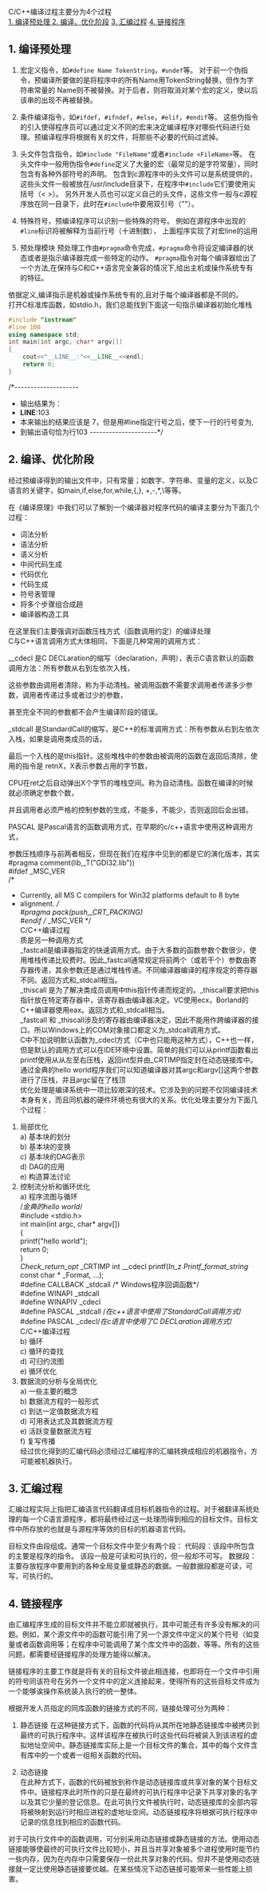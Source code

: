 C/C++编译过程主要分为4个过程  
[1. 编译预处理 ](#1-编译预处理)
[2. 编译、优化阶段](#2-编译、优化阶段)
[3. 汇编过程](#3-汇编过程)
[4. 链接程序](#4-链接程序)
  
## 1. 编译预处理
  
1. 宏定义指令，如`#define Name TokenString`，`#undef`等。 对于前一个伪指令，预编译所要做的是将程序中的所有Name用TokenString替换，但作为字符串常量的 Name则不被替换。对于后者，则将取消对某个宏的定义，使以后该串的出现不再被替换。  
  
2. 条件编译指令，如`#ifdef`，`#ifndef`，`#else`，`#elif`，`#endif`等。 这些伪指令的引入使得程序员可以通过定义不同的宏来决定编译程序对哪些代码进行处理。预编译程序将根据有关的文件，将那些不必要的代码过滤掉。
 
3. 头文件包含指令，如`#include "FileName"`或者`#include <FileName>`等。 在头文件中一般用伪指令`#define`定义了大量的宏（最常见的是字符常量），同时包含有各种外部符号的声明。 包含到c源程序中的头文件可以是系统提供的，这些头文件一般被放在/usr/include目录下，在程序中`#include`它们要使用尖括号（< >）。  另外开发人员也可以定义自己的头文件，这些文件一般与c源程序放在同一目录下，此时在`#include`中要用双引号（""）。  
  
4. 特殊符号，预编译程序可以识别一些特殊的符号。 例如在源程序中出现的`#line`标识将被解释为当前行号（十进制数），  上面程序实现了对宏line的运用  
  
5. 预处理模块 预处理工作由`#pragma`命令完成，`#pragma`命令将设定编译器的状态或者是指示编译器完成一些特定的动作。  `#pragma`指令对每个编译器给出了一个方法,在保持与C和C++语言完全兼容的情况下,给出主机或操作系统专有的特征。  
  
依据定义,编译指示是机器或操作系统专有的,且对于每个编译器都是不同的。  
打开C标准库函数，如stdio.h，我们总能找到下面这一句指示编译器初始化堆栈  
```c++
#include "iostream"  
#line 100  
using namespace std;  
int main(int argc, char* argv[])  
{  
	cout<<"__LINE__:"<<__LINE__<<endl;  
	return 0;  
}  
```
/*-------------------- 
* 输出结果为： 
* __LINE__:103 
* 本来输出的结果应该是 7，但是用#line指定行号之后，使下一行的行号变为, 
* 到输出语句恰为行103 
---------------------*/  

## 2. 编译、优化阶段  
经过预编译得到的输出文件中，只有常量；如数字、字符串、变量的定义，以及C语言的关键字，如main,if,else,for,while,{,}, +,-,*,\等等。  

在《编译原理》中我们可以了解到一个编译器对程序代码的编译主要分为下面几个过程：  
- 词法分析  
- 语法分析  
- 语义分析  
- 中间代码生成  
- 代码优化  
- 代码生成  
- 符号表管理  
- 将多个步骤组合成趟  
- 编译器构造工具  

在这里我们主要强调对函数压栈方式（函数调用约定）的编译处理  
C与C++语言调用方式大体相同，下面是几种常用的调用方式：  
  
__cdecl 是C DECLaration的缩写（declaration，声明），表示C语言默认的函数调用方法：所有参数从右到左依次入栈，  
  
这些参数由调用者清除，称为手动清栈。被调用函数不需要求调用者传递多少参数，调用者传递过多或者过少的参数，  
  
甚至完全不同的参数都不会产生编译阶段的错误。  
  
_stdcall 是StandardCall的缩写，是C++的标准调用方式：所有参数从右到左依次入栈，如果是调用类成员的话，  
  
最后一个入栈的是this指针。这些堆栈中的参数由被调用的函数在返回后清除，使用的指令是 retnX，X表示参数占用的字节数，  
  
CPU在ret之后自动弹出X个字节的堆栈空间。称为自动清栈。函数在编译的时候就必须确定参数个数，  
  
并且调用者必须严格的控制参数的生成，不能多，不能少，否则返回后会出错。  
  
PASCAL 是Pascal语言的函数调用方式，在早期的c/c++语言中使用这种调用方式，  
  
参数压栈顺序与前两者相反，但现在我们在程序中见到的都是它的演化版本，其实  
#pragma comment(lib,_T("GDI32.lib"))  
#ifdef _MSC_VER  
/* 
* Currently, all MS C compilers for Win32 platforms default to 8 byte 
* alignment. 
*/  
#pragma pack(push,_CRT_PACKING)  
#endif /* _MSC_VER */  
C/C++编译过程  
质是另一种调用方式  
_fastcall是编译器指定的快速调用方式。由于大多数的函数参数个数很少，使用堆栈传递比较费时。因此_fastcall通常规定将前两个（或若干个）参数由寄存器传递，其余参数还是通过堆栈传递。不同编译器编译的程序规定的寄存器不同。返回方式和_stdcall相当。  
_thiscall 是为了解决类成员调用中this指针传递而规定的。_thiscall要求把this指针放在特定寄存器中，该寄存器由编译器决定。VC使用ecx，Borland的C++编译器使用eax。返回方式和_stdcall相当。  
_fastcall 和 _thiscall涉及的寄存器由编译器决定，因此不能用作跨编译器的接口。所以Windows上的COM对象接口都定义为_stdcall调用方式。  
C中不加说明默认函数为_cdecl方式（C中也只能用这种方式），C++也一样，但是默认的调用方式可以在IDE环境中设置。简单的我们可以从printf函数看出  
printf使用从从左至右压栈，返回int型并由_CRTIMP指定封在动态链接库中。  
通过金典的hello world程序我们可以知道编译器对其argc和argv[]这两个参数进行了压栈，并且argc留在了栈顶  
优化处理是编译系统中一项比较艰深的技术。它涉及到的问题不仅同编译技术本身有关，而且同机器的硬件环境也有很大的关系。优化处理主要分为下面几个过程：  
1) 局部优化  
a) 基本块的划分  
b) 基本块的变换  
c) 基本块的DAG表示  
d) DAG的应用  
e) 构造算法讨论  
2) 控制流分析和循环优化  
a) 程序流图与循环  
/*金典的hello world*/  
#include <stdio.h>  
int main(int argc, char* argv[])  
{  
printf("hello world");  
return 0;  
}  
_Check_return_opt_ _CRTIMP int __cdecl printf(_In_z_ _Printf_format_string_ const char * _Format, ...);  
#define CALLBACK _stdcall /* Windows程序回调函数*/  
#define WINAPI _stdcall  
#define WINAPIV _cdecl  
#define PASCAL _stdcall /*在c++语言中使用了StandardCall调用方式*/  
#define PASCAL _cdecl/*在c语言中使用了C DECLaration调用方式*/  
C/C++编译过程  
b) 循环  
c) 循环的查找  
d) 可归约流图  
e) 循环优化  
3) 数据流的分析与全局优化  
a) 一些主要的概念  
b) 数据流方程的一般形式  
c) 到达一定值数据流方程  
d) 可用表达式及其数据流方程  
e) 活跃变量数据流方程  
f) 复写传播  
经过优化得到的汇编代码必须经过汇编程序的汇编转换成相应的机器指令，方可能被机器执行。  
  
## 3. 汇编过程   
  
汇编过程实际上指把汇编语言代码翻译成目标机器指令的过程。对于被翻译系统处理的每一个C语言源程序，都将最终经过这一处理而得到相应的目标文件。目标文件中所存放的也就是与源程序等效的目标的机器语言代码。  
  
目标文件由段组成。通常一个目标文件中至少有两个段： 代码段：该段中所包含的主要是程序的指令。  该段一般是可读和可执行的，但一般却不可写。 数据段：主要存放程序中要用到的各种全局变量或静态的数据。一般数据段都是可读，可写，可执行的。  
  
## 4. 链接程序  
  
由汇编程序生成的目标文件并不能立即就被执行，其中可能还有许多没有解决的问题。例如，某个源文件中的函数可能引用了另一个源文件中定义的某个符号（如变量或者函数调用等；在程序中可能调用了某个库文件中的函数，等等。所有的这些问题，都需要经链接程序的处理方能得以解决。  
  
链接程序的主要工作就是将有关的目标文件彼此相连接，也即将在一个文件中引用的符号同该符号在另外一个文件中的定义连接起来，使得所有的这些目标文件成为一个能够诶操作系统装入执行的统一整体。  
  
根据开发人员指定的同库函数的链接方式的不同，链接处理可分为两种：  
  
1. 静态链接
在这种链接方式下，函数的代码将从其所在地静态链接库中被拷贝到最终的可执行程序中。这样该程序在被执行时这些代码将被装入到该进程的虚拟地址空间中。静态链接库实际上是一个目标文件的集合，其中的每个文件含有库中的一个或者一组相关函数的代码。   
  
2. 动态链接  
在此种方式下，函数的代码被放到称作是动态链接库或共享对象的某个目标文件中。链接程序此时所作的只是在最终的可执行程序中记录下共享对象的名字以及其它少量的登记信息。在此可执行文件被执行时，动态链接库的全部内容将被映射到运行时相应进程的虚地址空间。动态链接程序将根据可执行程序中记录的信息找到相应的函数代码。  

对于可执行文件中的函数调用，可分别采用动态链接或静态链接的方法。使用动态链接能够使最终的可执行文件比较短小，并且当共享对象被多个进程使用时能节约一些内存，因为在内存中只需要保存一份此共享对象的代码。但并不是使用动态链接就一定比使用静态链接要优越。在某些情况下动态链接可能带来一些性能上损害。  
<!--stackedit_data:
eyJoaXN0b3J5IjpbLTE2NjYzNTg0NjldfQ==
-->